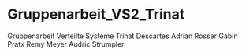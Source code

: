 # Gruppenarbeit_VS2_Trinat

Gruppenarbeit Verteilte Systeme Trinat Descartes
Adrian Rosser
Gabin Pratx
Remy Meyer
Audric Strumpler
